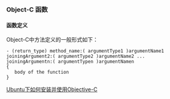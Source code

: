 ### Object-C 函数

#### 函数定义

Object-C中方法定义的一般形式如下：

```
- (return_type) method_name:( argumentType1 )argumentName1 
joiningArgument2:( argumentType2 )argumentName2 ... 
joiningArgumentn:( argumentTypen )argumentNamen 
{
   body of the function
}
```


[Ubuntu下如何安装并使用Objective-C](https://www.linuxidc.com/Linux/2015-12/126211.htm)